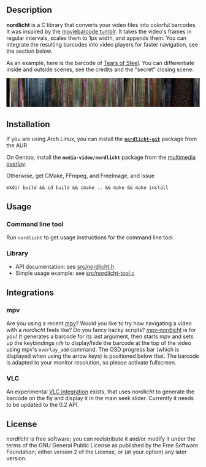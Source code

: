 ## Description

**nordlicht** is a C library that converts your video files into colorful barcodes. It was inspired by the [moviebarcode tumblr](http://moviebarcode.tumblr.com/). It takes the video's frames in regular intervals, scales them to 1px width, and appends them. You can integrate the resulting barcodes into video players for faster navigation, see the section below.

As an example, here is the barcode of [Tears of Steel](http://tearsofsteel.org/). You can differentiate inside and outside scenes, see the credits and the "secret" closing scene:

![Barcode for "Tears of Steel"](res/tos-example.png)

## Installation

If you are using Arch Linux, you can install the [**`nordlicht-git`**](https://aur.archlinux.org/packages/nordlicht-git/) package from the AUR.

On Gentoo, install the **`media-video/nordlicht`** package from the [multimedia overlay](https://gitorious.org/gentoo-multimedia/gentoo-multimedia).

Otherwise, get CMake, FFmpeg, and FreeImage, and issue

    mkdir build && cd build && cmake .. && make && make install

## Usage

### Command line tool

Run `nordlicht` to get usage instructions for the command line tool.

### Library

- API documentation: see [src/nordlicht.h](src/nordlicht.h)
- Simple usage example: see [src/nordlicht-tool.c](src/nordlicht-tool.c)

## Integrations

### mpv

Are you using a recent [mpv](http://mpv.io/)? Would you like to try how navigating a video with a *nordlicht* feels like? Do you fancy hacky scripts? [mpv-nordlicht](/res/mpv-nordlicht) is for you! It generates a barcode for its last argument, then starts mpv and sets up the keybindings `n`/`N` to display/hide the barcode at the top of the video using mpv's `overlay_add` command. The OSD progress bar (which is displayed when using the arrow keys) is positioned below that. The barcode is adapted to your monitor resolution, so please activate fullscreen.

### VLC

An experimental [VLC integration](https://github.com/blinry/vlc) exists, that uses *nordlicht* to generate the barcode on the fly and display it in the main seek slider. Currently it needs to be updated to the 0.2 API.

## License

*nordlicht* is free software; you can redistribute it and/or modify it under the terms of the GNU General Public License as published by the Free Software Foundation; either version 2 of the License, or (at your option) any later version.
